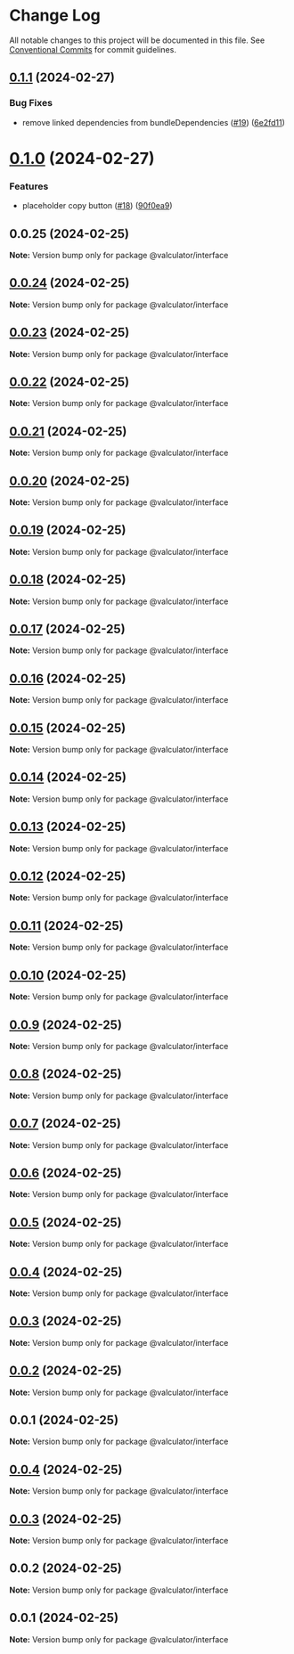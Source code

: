 # Change Log

All notable changes to this project will be documented in this file.
See [Conventional Commits](https://conventionalcommits.org) for commit guidelines.

## [0.1.1](https://github.com/charlotte-hues/valculator/compare/@valculator/interface@0.1.0...@valculator/interface@0.1.1) (2024-02-27)


### Bug Fixes

* remove linked dependencies from bundleDependencies ([#19](https://github.com/charlotte-hues/valculator/issues/19)) ([6e2fd11](https://github.com/charlotte-hues/valculator/commit/6e2fd11d2cbf0336c4d72f45767b072c3125424c))





# [0.1.0](https://github.com/charlotte-hues/valculator/compare/@valculator/interface@0.0.25...@valculator/interface@0.1.0) (2024-02-27)


### Features

* placeholder copy button ([#18](https://github.com/charlotte-hues/valculator/issues/18)) ([90f0ea9](https://github.com/charlotte-hues/valculator/commit/90f0ea9e842ac165a521c72445adaf802b3d8650))





## 0.0.25 (2024-02-25)

**Note:** Version bump only for package @valculator/interface





## [0.0.24](https://github.com/charlotte-hues/valculator/compare/@valculator/interface@0.0.23...@valculator/interface@0.0.24) (2024-02-25)

**Note:** Version bump only for package @valculator/interface





## [0.0.23](https://github.com/charlotte-hues/valculator/compare/@valculator/interface@0.0.22...@valculator/interface@0.0.23) (2024-02-25)

**Note:** Version bump only for package @valculator/interface





## [0.0.22](https://github.com/charlotte-hues/valculator/compare/@valculator/interface@0.0.21...@valculator/interface@0.0.22) (2024-02-25)

**Note:** Version bump only for package @valculator/interface





## [0.0.21](https://github.com/charlotte-hues/valculator/compare/@valculator/interface@0.0.20...@valculator/interface@0.0.21) (2024-02-25)

**Note:** Version bump only for package @valculator/interface





## [0.0.20](https://github.com/charlotte-hues/valculator/compare/@valculator/interface@0.0.19...@valculator/interface@0.0.20) (2024-02-25)

**Note:** Version bump only for package @valculator/interface





## [0.0.19](https://github.com/charlotte-hues/valculator/compare/@valculator/interface@0.0.18...@valculator/interface@0.0.19) (2024-02-25)

**Note:** Version bump only for package @valculator/interface





## [0.0.18](https://github.com/charlotte-hues/valculator/compare/@valculator/interface@0.0.17...@valculator/interface@0.0.18) (2024-02-25)

**Note:** Version bump only for package @valculator/interface





## [0.0.17](https://github.com/charlotte-hues/valculator/compare/@valculator/interface@0.0.16...@valculator/interface@0.0.17) (2024-02-25)

**Note:** Version bump only for package @valculator/interface





## [0.0.16](https://github.com/charlotte-hues/valculator/compare/@valculator/interface@0.0.15...@valculator/interface@0.0.16) (2024-02-25)

**Note:** Version bump only for package @valculator/interface





## [0.0.15](https://github.com/charlotte-hues/valculator/compare/@valculator/interface@0.0.14...@valculator/interface@0.0.15) (2024-02-25)

**Note:** Version bump only for package @valculator/interface





## [0.0.14](https://github.com/charlotte-hues/valculator/compare/@valculator/interface@0.0.13...@valculator/interface@0.0.14) (2024-02-25)

**Note:** Version bump only for package @valculator/interface





## [0.0.13](https://github.com/charlotte-hues/valculator/compare/@valculator/interface@0.0.12...@valculator/interface@0.0.13) (2024-02-25)

**Note:** Version bump only for package @valculator/interface





## [0.0.12](https://github.com/charlotte-hues/valculator/compare/@valculator/interface@0.0.11...@valculator/interface@0.0.12) (2024-02-25)

**Note:** Version bump only for package @valculator/interface





## [0.0.11](https://github.com/charlotte-hues/valculator/compare/@valculator/interface@0.0.10...@valculator/interface@0.0.11) (2024-02-25)

**Note:** Version bump only for package @valculator/interface





## [0.0.10](https://github.com/charlotte-hues/valculator/compare/@valculator/interface@0.0.9...@valculator/interface@0.0.10) (2024-02-25)

**Note:** Version bump only for package @valculator/interface





## [0.0.9](https://github.com/charlotte-hues/valculator/compare/@valculator/interface@0.0.8...@valculator/interface@0.0.9) (2024-02-25)

**Note:** Version bump only for package @valculator/interface





## [0.0.8](https://github.com/charlotte-hues/valculator/compare/@valculator/interface@0.0.7...@valculator/interface@0.0.8) (2024-02-25)

**Note:** Version bump only for package @valculator/interface





## [0.0.7](https://github.com/charlotte-hues/valculator/compare/@valculator/interface@0.0.6...@valculator/interface@0.0.7) (2024-02-25)

**Note:** Version bump only for package @valculator/interface





## [0.0.6](https://github.com/charlotte-hues/valculator/compare/@valculator/interface@0.0.5...@valculator/interface@0.0.6) (2024-02-25)

**Note:** Version bump only for package @valculator/interface





## [0.0.5](https://github.com/charlotte-hues/valculator/compare/@valculator/interface@0.0.4...@valculator/interface@0.0.5) (2024-02-25)

**Note:** Version bump only for package @valculator/interface





## [0.0.4](https://github.com/charlotte-hues/valculator/compare/@valculator/interface@0.0.3...@valculator/interface@0.0.4) (2024-02-25)

**Note:** Version bump only for package @valculator/interface





## [0.0.3](https://github.com/charlotte-hues/valculator/compare/@valculator/interface@0.0.2...@valculator/interface@0.0.3) (2024-02-25)

**Note:** Version bump only for package @valculator/interface





## [0.0.2](https://github.com/charlotte-hues/valculator/compare/@valculator/interface@0.0.1...@valculator/interface@0.0.2) (2024-02-25)

**Note:** Version bump only for package @valculator/interface





## 0.0.1 (2024-02-25)

**Note:** Version bump only for package @valculator/interface





## [0.0.4](https://github.com/charlotte-hues/valculator/compare/@valculator/interface@0.0.3...@valculator/interface@0.0.4) (2024-02-25)

**Note:** Version bump only for package @valculator/interface





## [0.0.3](https://github.com/charlotte-hues/valculator/compare/@valculator/interface@0.0.2...@valculator/interface@0.0.3) (2024-02-25)

**Note:** Version bump only for package @valculator/interface





## 0.0.2 (2024-02-25)

**Note:** Version bump only for package @valculator/interface





## 0.0.1 (2024-02-25)

**Note:** Version bump only for package @valculator/interface

